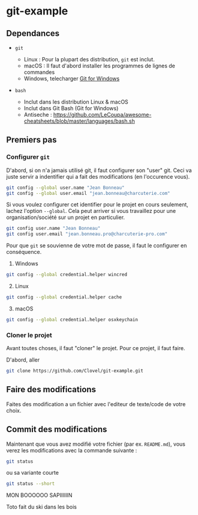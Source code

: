 # git-example

## Dependances

- `git`
  - Linux : Pour la plupart des distribution, `git` est inclut.
  - macOS : Il faut d'abord installer les programmes de lignes de commandes
  - Windows, telecharger [Git for Windows](https://gitforwindows.org)

- `bash`
  - Inclut dans les distribution Linux & macOS
  - Inclut dans Git Bash (Git for Windows)
  - Antiseche : https://github.com/LeCoupa/awesome-cheatsheets/blob/master/languages/bash.sh

## Premiers pas

### Configurer `git`
D'abord, si on n'a jamais utilisé git, il faut configurer son "user" git. Ceci va juste servir a indentifier qui a fait des modifications (en l'occurence vous).

```bash
git config --global user.name "Jean Bonneau"
git config --global user.email "jean.bonneau@charcuterie.com"
```

Si vous voulez configurer cet identifier pour le projet en cours seulement, lachez l'option `--global`. Cela peut arriver si vous travaillez pour une organisation/société sur un projet en particulier.

```bash
git config user.name "Jean Bonneau"
git config user.email "jean.bonneau.pro@charcuterie-pro.com"
```

Pour que `git` se souvienne de votre mot de passe, il faut le configurer en conséquence.

1. Windows
```bash
git config --global credential.helper wincred
```
2. Linux
```bash
git config --global credential.helper cache
```
3. macOS
```bash
git config --global credential.helper osxkeychain
```

### Cloner le projet
Avant toutes choses, il faut "cloner" le projet. Pour ce projet, il faut faire.

D'abord, aller 
```bash
git clone https://github.com/Clovel/git-example.git
```

## Faire des modifications
Faites des modification a un fichier avec l'editeur de texte/code de votre choix.

## Commit des modifications
Maintenant que vous avez modifié votre fichier (par ex. `README.md`), vous verez les modifications avec la commande suivante :
```bash
git status
```
ou sa variante courte
```bash
git status --short
```

MON BOOOOOO SAPIIIIIIN


Toto fait du ski dans les bois

